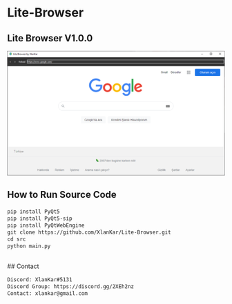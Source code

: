 # Lite-Browser

## Lite Browser V1.0.0
<img src="https://raw.githubusercontent.com/XlanKar/Lite-Browser/main/img/litebrowserdemo.PNG">
<br>

## How to Run Source Code
```shell
pip install PyQt5
pip install PyQt5-sip
pip install PyQtWebEngine
git clone https://github.com/XlanKar/Lite-Browser.git
cd src
python main.py
```
<br>
## Contact

```shell
Discord: XlanKar#5131
Discord Group: https://discord.gg/2XEh2nz
Contact: xlankar@gmail.com
```

